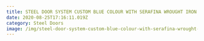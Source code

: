```yaml
---
title: STEEL DOOR SYSTEM CUSTOM BLUE COLOUR WITH SERAFINA WROUGHT IRON
date: 2020-08-25T17:16:11.019Z
category: Steel Doors
image: /img/steel-door-system-custom-blue-colour-with-serafina-wrought-iron-1-e1501595853756.jpg
---
```

